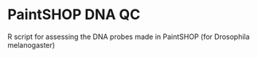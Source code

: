 # PaintSHOP DNA QC
R script for assessing the DNA probes made in PaintSHOP (for Drosophila melanogaster)
